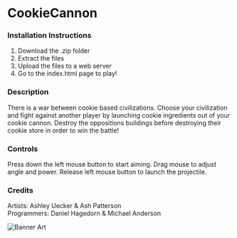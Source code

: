 # CookieCannon

### Installation Instructions
1. Download the .zip folder
2. Extract the files
3. Upload the files to a web server
4. Go to the index.html page to play!

### Description
There is a war between cookie based civilizations. Choose your civilization and fight against another player by 
launching cookie ingredients out of your cookie cannon. Destroy the oppositions buildings before destroying their 
cookie store in order to win the battle!

### Controls
Press down the left mouse button to start aiming.
Drag mouse to adjust angle and power.
Release left mouse button to launch the projectile.

### Credits
Artists: Ashley Uecker & Ash Patterson
<br />Programmers: Daniel Hagedorn & Michael Anderson

![Banner Art](https://github.com/UWStout/CookieCannon/blob/master/Assets/Sprites/Environment/Splash_Screen.png)
